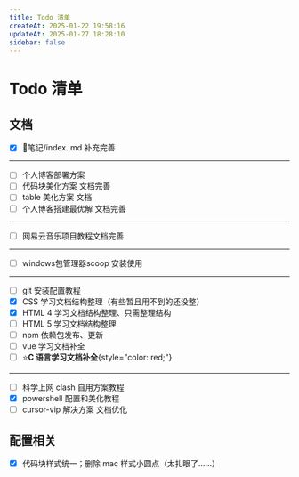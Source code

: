 ```yaml
---
title: Todo 清单
createAt: 2025-01-22 19:58:16
updateAt: 2025-01-27 18:28:10
sidebar: false
---
```


# Todo 清单

## 文档

- [x] 📒笔记/index. md 补充完善
---
- [ ] 个人博客部署方案
- [ ] 代码块美化方案 文档完善
- [ ] table 美化方案 文档
- [ ] 个人博客搭建最优解 文档完善
---
- [ ] 网易云音乐项目教程文档完善
---
- [ ] windows包管理器scoop 安装使用
---
- [ ] git 安装配置教程
- [x] CSS 学习文档结构整理（有些暂且用不到的还没整）
- [x] HTML 4 学习文档结构整理、只需整理结构
- [ ] HTML 5 学习文档结构整理
- [ ] npm 依赖包发布、更新
- [ ] vue 学习文档补全
- [ ] ⭐**C 语言学习文档补全**{style="color: red;"}
---
- [ ] 科学上网 clash 自用方案教程
- [x] powershell 配置和美化教程
- [ ] cursor-vip 解决方案 文档优化

## 配置相关

- [x] 代码块样式统一；删除 mac 样式小圆点（太扎眼了……）